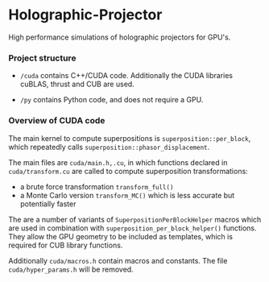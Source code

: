 # Holographic-Projector

High performance simulations of holographic projectors for GPU's.

### Project structure

- `/cuda` contains C++/CUDA code. Additionally the CUDA libraries cuBLAS, thrust and CUB are used.

- `/py` contains Python code, and does not require a GPU.


### Overview of CUDA code

The main kernel to compute superpositions is `superposition::per_block`, 
which repeatedly calls `superposition::phasor_displacement`.

The main files are `cuda/main.h,.cu`, in which functions declared in `cuda/transform.cu` are called to compute superposition transformations:

- a brute force transformation `transform_full()`
- a Monte Carlo version `transform_MC()` which is less accurate but potentially faster

The are a number of variants of `SuperpositionPerBlockHelper` macros which are used in combination with `superposition_per_block_helper()` functions.
They allow the GPU geometry to be included as templates, which is required for CUB library functions.

Additionally `cuda/macros.h` contain macros and constants.
The file `cuda/hyper_params.h` will be removed.
